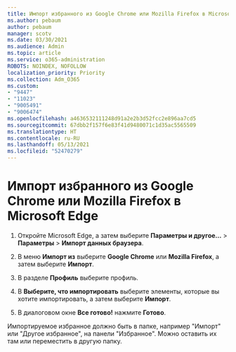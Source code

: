 ```yaml
---
title: Импорт избранного из Google Chrome или Mozilla Firefox в Microsoft Edge
ms.author: pebaum
author: pebaum
manager: scotv
ms.date: 03/30/2021
ms.audience: Admin
ms.topic: article
ms.service: o365-administration
ROBOTS: NOINDEX, NOFOLLOW
localization_priority: Priority
ms.collection: Adm_O365
ms.custom:
- "9447"
- "11023"
- "9005491"
- "9006474"
ms.openlocfilehash: a4636532111248d91a2e2b3d52fcc2e896aa7cd5
ms.sourcegitcommit: 67dbb2f157f6e83f41d9480071c1d35ac5565509
ms.translationtype: HT
ms.contentlocale: ru-RU
ms.lasthandoff: 05/13/2021
ms.locfileid: "52470279"
---
```

# <a name="import-favorites-from-google-chrome-or-mozilla-firefox-to-microsoft-edge"></a>Импорт избранного из Google Chrome или Mozilla Firefox в Microsoft Edge

1. Откройте Microsoft Edge, а затем выберите **Параметры и другое...** > **Параметры** > **Импорт данных браузера**.

1. В меню **Импорт из** выберите **Google Chrome** или **Mozilla Firefox**, а затем выберите **Импорт**.

1. В разделе **Профиль** выберите профиль.

1. В **Выберите, что импортировать** выберите элементы, которые вы хотите импортировать, а затем выберите **Импорт**.

1. В диалоговом окне **Все готово!** нажмите **Готово**.

Импортируемое избранное должно быть в папке, например "Импорт" или "Другое избранное", на панели "Избранное". Можно оставить их там или переместить в другую папку.
